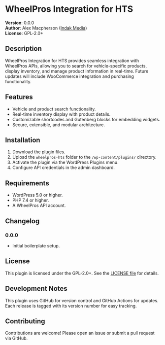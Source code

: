 # WheelPros Integration for HTS

**Version**: 0.0.0  
**Author**: Alex Macpherson ([Indak Media](https://www.indakmedia.com))  
**License**: GPL-2.0+

## Description
WheelPros Integration for HTS provides seamless integration with WheelPros APIs, allowing you to search for vehicle-specific products, display inventory, and manage product information in real-time. Future updates will include WooCommerce integration and purchasing functionality.

## Features
- Vehicle and product search functionality.
- Real-time inventory display with product details.
- Customizable shortcodes and Gutenberg blocks for embedding widgets.
- Secure, extensible, and modular architecture.

## Installation
1. Download the plugin files.
2. Upload the `wheelpros-hts` folder to the `/wp-content/plugins/` directory.
3. Activate the plugin via the WordPress Plugins menu.
4. Configure API credentials in the admin dashboard.

## Requirements
- WordPress 5.0 or higher.
- PHP 7.4 or higher.
- A WheelPros API account.

## Changelog
### 0.0.0
- Initial boilerplate setup.

## License
This plugin is licensed under the GPL-2.0+. See the [LICENSE file](https://www.gnu.org/licenses/gpl-2.0.html) for details.

## Development Notes
This plugin uses GitHub for version control and GitHub Actions for updates. Each release is tagged with its version number for easy tracking.

## Contributing
Contributions are welcome! Please open an issue or submit a pull request via GitHub.
